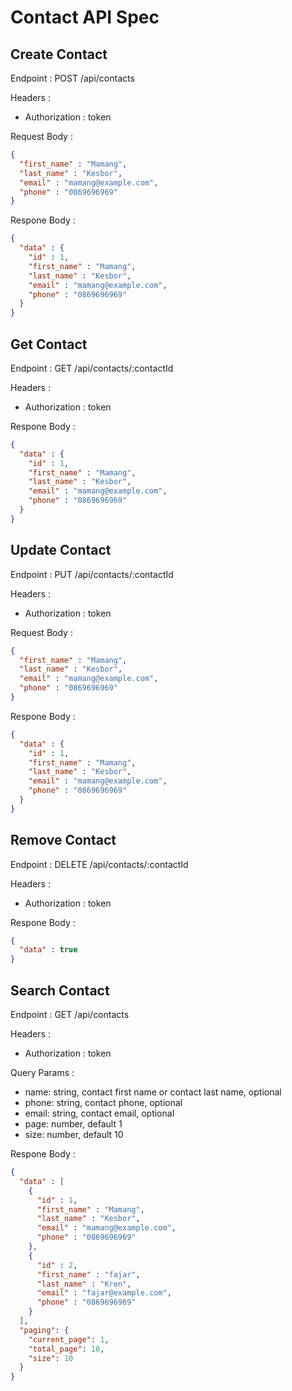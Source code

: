 # Contact API Spec

## Create Contact

Endpoint : POST /api/contacts

Headers :
- Authorization : token

Request Body :

```json
{
  "first_name" : "Mamang",
  "last_name" : "Kesbor",
  "email" : "mamang@example.com",
  "phone" : "0869696969"
}
```

Respone Body :

```json
{
  "data" : {
    "id" : 1,
    "first_name" : "Mamang",
    "last_name" : "Kesbor",
    "email" : "mamang@example.com",
    "phone" : "0869696969"
  }
}
```

## Get Contact

Endpoint : GET /api/contacts/:contactId

Headers :
- Authorization : token

Respone Body :

```json
{
  "data" : {
    "id" : 1,
    "first_name" : "Mamang",
    "last_name" : "Kesbor",
    "email" : "mamang@example.com",
    "phone" : "0869696969"
  }
}
```

## Update Contact

Endpoint : PUT /api/contacts/:contactId

Headers :
- Authorization : token

Request Body :

```json
{
  "first_name" : "Mamang",
  "last_name" : "Kesbor",
  "email" : "mamang@example.com",
  "phone" : "0869696969"
}
```

Respone Body :

```json
{
  "data" : {
    "id" : 1,
    "first_name" : "Mamang",
    "last_name" : "Kesbor",
    "email" : "mamang@example.com",
    "phone" : "0869696969"
  }
}
```

## Remove Contact

Endpoint : DELETE /api/contacts/:contactId

Headers :
- Authorization : token

Respone Body :

```json
{
  "data" : true
}
```

## Search Contact

Endpoint : GET /api/contacts

Headers :
- Authorization : token

Query Params :
- name: string, contact first name or contact last name, optional
- phone: string, contact phone, optional
- email: string, contact email, optional
- page: number, default 1
- size: number, default 10

Respone Body :

```json
{
  "data" : [
    {
      "id" : 1,
      "first_name" : "Mamang",
      "last_name" : "Kesbor",
      "email" : "mamang@example.com",
      "phone" : "0869696969"
    },
    {
      "id" : 2,
      "first_name" : "fajar",
      "last_name" : "Kren",
      "email" : "fajar@example.com",
      "phone" : "0869696969"
    }
  ],
  "paging": {
    "current_page": 1,
    "total_page": 10,
    "size": 10
  }
}
```